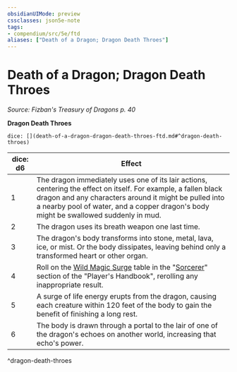 ```yaml
---
obsidianUIMode: preview
cssclasses: json5e-note
tags:
- compendium/src/5e/ftd
aliases: ["Death of a Dragon; Dragon Death Throes"]
---
```

# Death of a Dragon; Dragon Death Throes
*Source: Fizban's Treasury of Dragons p. 40* 

**Dragon Death Throes**

`dice: [](death-of-a-dragon-dragon-death-throes-ftd.md#^dragon-death-throes)`

| dice: d6 | Effect |
|----------|--------|
| 1 | The dragon immediately uses one of its lair actions, centering the effect on itself. For example, a fallen black dragon and any characters around it might be pulled into a nearby pool of water, and a copper dragon's body might be swallowed suddenly in mud. |
| 2 | The dragon uses its breath weapon one last time. |
| 3 | The dragon's body transforms into stone, metal, lava, ice, or mist. Or the body dissipates, leaving behind only a transformed heart or other organ. |
| 4 | Roll on the [Wild Magic Surge](/Systems/5e/tables/wild-magic-surge.md) table in the "[Sorcerer](/Systems/5e/classes/sorcerer.md)" section of the "Player's Handbook", rerolling any inappropriate result. |
| 5 | A surge of life energy erupts from the dragon, causing each creature within 120 feet of the body to gain the benefit of finishing a long rest. |
| 6 | The body is drawn through a portal to the lair of one of the dragon's echoes on another world, increasing that echo's power. |
^dragon-death-throes